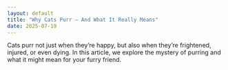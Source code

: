 ```yaml
---
layout: default
title: "Why Cats Purr — And What It Really Means"
date: 2025-07-19
---
```


Cats purr not just when they’re happy, but also when they’re frightened, injured, or even dying. In this article, we explore the mystery of purring and what it might mean for your furry friend.
 
